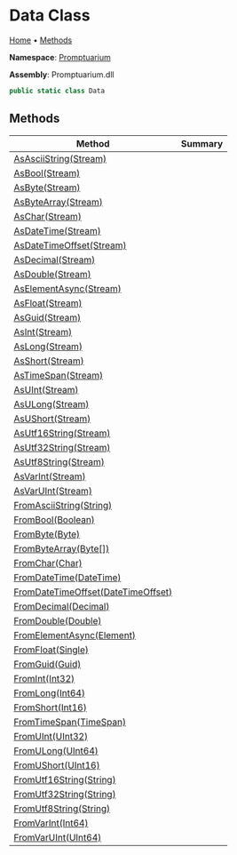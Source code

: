 # Data Class

[Home](../../README.md) &#x2022; [Methods](#methods)

**Namespace**: [Promptuarium](../README.md)

**Assembly**: Promptuarium\.dll

```csharp
public static class Data
```

## Methods

| Method | Summary |
| ------ | ------- |
| [AsAsciiString(Stream)](AsAsciiString/README.md) | |
| [AsBool(Stream)](AsBool/README.md) | |
| [AsByte(Stream)](AsByte/README.md) | |
| [AsByteArray(Stream)](AsByteArray/README.md) | |
| [AsChar(Stream)](AsChar/README.md) | |
| [AsDateTime(Stream)](AsDateTime/README.md) | |
| [AsDateTimeOffset(Stream)](AsDateTimeOffset/README.md) | |
| [AsDecimal(Stream)](AsDecimal/README.md) | |
| [AsDouble(Stream)](AsDouble/README.md) | |
| [AsElementAsync(Stream)](AsElementAsync/README.md) | |
| [AsFloat(Stream)](AsFloat/README.md) | |
| [AsGuid(Stream)](AsGuid/README.md) | |
| [AsInt(Stream)](AsInt/README.md) | |
| [AsLong(Stream)](AsLong/README.md) | |
| [AsShort(Stream)](AsShort/README.md) | |
| [AsTimeSpan(Stream)](AsTimeSpan/README.md) | |
| [AsUInt(Stream)](AsUInt/README.md) | |
| [AsULong(Stream)](AsULong/README.md) | |
| [AsUShort(Stream)](AsUShort/README.md) | |
| [AsUtf16String(Stream)](AsUtf16String/README.md) | |
| [AsUtf32String(Stream)](AsUtf32String/README.md) | |
| [AsUtf8String(Stream)](AsUtf8String/README.md) | |
| [AsVarInt(Stream)](AsVarInt/README.md) | |
| [AsVarUInt(Stream)](AsVarUInt/README.md) | |
| [FromAsciiString(String)](FromAsciiString/README.md) | |
| [FromBool(Boolean)](FromBool/README.md) | |
| [FromByte(Byte)](FromByte/README.md) | |
| [FromByteArray(Byte\[\])](FromByteArray/README.md) | |
| [FromChar(Char)](FromChar/README.md) | |
| [FromDateTime(DateTime)](FromDateTime/README.md) | |
| [FromDateTimeOffset(DateTimeOffset)](FromDateTimeOffset/README.md) | |
| [FromDecimal(Decimal)](FromDecimal/README.md) | |
| [FromDouble(Double)](FromDouble/README.md) | |
| [FromElementAsync(Element)](FromElementAsync/README.md) | |
| [FromFloat(Single)](FromFloat/README.md) | |
| [FromGuid(Guid)](FromGuid/README.md) | |
| [FromInt(Int32)](FromInt/README.md) | |
| [FromLong(Int64)](FromLong/README.md) | |
| [FromShort(Int16)](FromShort/README.md) | |
| [FromTimeSpan(TimeSpan)](FromTimeSpan/README.md) | |
| [FromUInt(UInt32)](FromUInt/README.md) | |
| [FromULong(UInt64)](FromULong/README.md) | |
| [FromUShort(UInt16)](FromUShort/README.md) | |
| [FromUtf16String(String)](FromUtf16String/README.md) | |
| [FromUtf32String(String)](FromUtf32String/README.md) | |
| [FromUtf8String(String)](FromUtf8String/README.md) | |
| [FromVarInt(Int64)](FromVarInt/README.md) | |
| [FromVarUInt(UInt64)](FromVarUInt/README.md) | |


